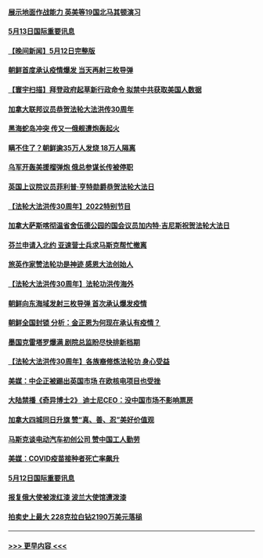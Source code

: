 #### [展示地面作战能力 英美等19国北马其顿演习](../pages/prog202/a103426946.md?t=05131751) 
#### [5月13日国际重要讯息](../pages/prog202/a103426917.md?t=05131751) 
#### [【晚间新闻】5月12日完整版](../pages/prog202/a103426231.md?t=05131751) 
#### [朝鲜首度承认疫情爆发 当天再射三枚导弹](../pages/prog202/a103426312.md?t=05131751) 
#### [【寰宇扫描】拜登政府起草新行政命令 拟禁中共获取美国人数据](../pages/prog202/a103426316.md?t=05131751) 
#### [加拿大联邦议员恭贺法轮大法洪传30周年](../pages/prog202/a103426321.md?t=05131751) 
#### [黑海蛇岛冲突 传又一俄舰遭炮轰起火](../pages/prog202/a103426299.md?t=05131751) 
#### [瞒不住了？朝鲜逾35万人发烧 18万人隔离](../pages/prog202/a103426271.md?t=05131751) 
#### [乌军开轰美援榴弹炮 俄总参谋长传被停职](../pages/prog202/a103426113.md?t=05131751) 
#### [英国上议院议员菲利普·亨特勋爵恭贺法轮大法日](../pages/prog202/a103426049.md?t=05131751) 
#### [【法轮大法洪传30周年】2022特别节目](../pages/prog202/a103425768.md?t=05131751) 
#### [加拿大萨斯喀彻温省舍伍德公园的国会议员加内特·吉尼斯祝贺法轮大法日](../pages/prog202/a103425918.md?t=05131751) 
#### [芬兰申请入北约 亚速营士兵求马斯克帮忙撤离](../pages/prog202/a103425888.md?t=05131751) 
#### [旅英作家赞法轮功是神迹 感恩大法创始人](../pages/prog202/a103426032.md?t=05131751) 
#### [【法轮大法洪传30周年】法轮功洪传海外](../pages/prog202/a103425922.md?t=05131751) 
#### [朝鲜向东海域发射三枚导弹 首次承认爆发疫情](../pages/prog202/a103425871.md?t=05131751) 
#### [朝鲜全国封锁 分析：金正恩为何现在承认有疫情？](../pages/prog202/a103425991.md?t=05131751) 
#### [墨国克雷塔罗爆满 剧院总监盼尽快排新档期](../pages/prog202/a103425970.md?t=05131751) 
#### [【法轮大法洪传30周年】各族裔修炼法轮功 身心受益](../pages/prog202/a103425936.md?t=05131751) 
#### [美媒：中企正被踢出英国市场 在欧核电项目也受挫](../pages/prog202/a103425866.md?t=05131751) 
#### [大陆禁播《奇异博士2》 迪士尼CEO：没中国市场不影响票房](../pages/prog202/a103425850.md?t=05131751) 
#### [加拿大四城同日升旗 赞“真、善、忍”美好价值观](../pages/prog202/a103425460.md?t=05131751) 
#### [马斯克谈电动汽车初创公司 赞中国工人勤劳](../pages/prog202/a103425439.md?t=05131751) 
#### [美媒：COVID疫苗接种者死亡率飙升](../pages/prog202/a103425445.md?t=05131751) 
#### [5月12日国际重要讯息](../pages/prog202/a103425446.md?t=05131751) 
#### [报复俄大使被泼红漆 波兰大使馆遭泼漆](../pages/prog202/a103425308.md?t=05131751) 
#### [拍卖史上最大 228克拉白钻2190万美元落槌](../pages/prog202/a103425014.md?t=05131751) 

----
#### [ >>> 更早内容 <<< ](../indexes/prog202-earlier.md)
